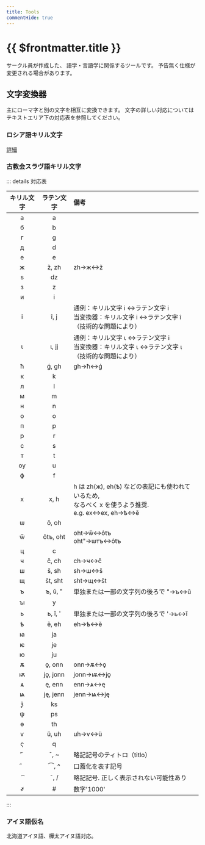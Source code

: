 ```yaml
---
title: Tools
commentHide: true
---
```


# {{ $frontmatter.title }}

サークル員が作成した、
語学・言語学に関係するツールです。
予告無く仕様が変更される場合があります。

## 文字変換器

主にローマ字と別の文字を相互に変換できます。
文字の詳しい対応についてはテキストエリア下の対応表を参照してください。

### ロシア語キリル文字

[詳細](/docs/rus/index.html#ラテン文字・ロシア語キリル文字変換器)

<HLConverter src="/conv/rus.csv" />

### 古教会スラヴ語キリル文字

<HLConverter src="/conv/chu.csv" fontRight="Monomakh Unicode" />

::: details 対応表

| キリル文字 | ラテン文字 | 備考 |
| :--: | :--: | :-- |
| <span cyrs>а</span> | a |  |
| <span cyrs>б</span> | b |  |
| <span cyrs>г</span> | g |  |
| <span cyrs>д</span> | d |  |
| <span cyrs>е</span> | e |  |
| <span cyrs>ж</span> | ž, zh | zh→ж↔ž |
| <span cyrs>ѕ</span> | dz |  |
| <span cyrs>з</span> | z |  |
| <span cyrs>и</span> | i |  |
| <span cyrs>і</span> | î, j | 通例：キリル文字 і ↔ラテン文字 i <br> 当変換器：キリル文字 і ↔ラテン文字 î <br> （技術的な問題により） |
| <span cyrs>ꙇ</span> | ɩ, jj | 通例：キリル文字 ꙇ ↔ラテン文字 i <br> 当変換器：キリル文字 ꙇ ↔ラテン文字 ɩ <br> （技術的な問題により） |
| <span cyrs>ћ</span> | ǵ, gh | gh→ћ↔ǵ |
| <span cyrs>к</span> | k |  |
| <span cyrs>л</span> | l |  |
| <span cyrs>м</span> | m |  |
| <span cyrs>н</span> | n |  |
| <span cyrs>о</span> | o |  |
| <span cyrs>п</span> | p |  |
| <span cyrs>р</span> | r |  |
| <span cyrs>с</span> | s |  |
| <span cyrs>т</span> | t |  |
| <span cyrs>ѹ</span> | u |  |
| <span cyrs>ф</span> | f |  |
| <span cyrs>х</span> | x, h | h は zh(ж), eh(ѣ) などの表記にも使われているため, <br> なるべく x を使うよう推奨. <br>e.g. ex↔ех, eh→ѣ↔ě |
| <span cyrs>ѡ</span> | ô, oh |  |
| <span cyrs>ѿ</span> | ôtъ, oht | oht→ѿ↔ôtъ <br> oht"→ѡтъ↔ôtъ |
| <span cyrs>ц</span> | c |  |
| <span cyrs>ч</span> | č, ch | ch→ч↔č |
| <span cyrs>ш</span> | š, sh | sh→ш↔š |
| <span cyrs>щ</span> | št, sht | sht→щ↔št |
| <span cyrs>ъ</span> | ъ, ŭ, " | 単独または一部の文字列の後ろで "→ъ↔ŭ |
| <span cyrs>ꙑ</span> | y |  |
| <span cyrs>ь</span> | ь, ĭ, ' | 単独または一部の文字列の後ろで '→ь↔ĭ​ |
| <span cyrs>ѣ</span> | ě, eh | eh→ѣ↔ě |
| <span cyrs>ꙗ</span> | ja |  |
| <span cyrs>ѥ</span> | je |  |
| <span cyrs>ю</span> | ju |  |
| <span cyrs>ѫ</span> | ǫ, onn | onn→ѫ↔ǫ |
| <span cyrs>ѭ</span> | jǫ, jonn | jonn→ѭ↔jǫ |
| <span cyrs>ѧ</span> | ę, enn | enn→ѧ↔ę |
| <span cyrs>ѩ</span> | ję, jenn | jenn→ѩ↔ję |
| <span cyrs>ѯ</span> | ks |  |
| <span cyrs>ѱ</span> | ps |  |
| <span cyrs>ѳ</span> | th |  |
| <span cyrs>ѵ</span> | ü, uh | uh→ѵ↔ü |
| <span cyrs>ҁ</span> | q |  |
| <span cyrs> ҃</span> | ˜, ~ | 略記記号のティトロ（titlo） |
| <span cyrs> ҄</span> | ⏜, ^ | 口蓋化を表す記号 |
| <span cyrs> ꙯</span> | ¯, / | 略記記号. 正しく表示されない可能性あり |
| <span cyrs>҂</span> | # | 数字'1000' |

:::

### アイヌ語仮名

北海道アイヌ語、樺太アイヌ語対応。

<HLConverter src="/conv/ain.csv" />
